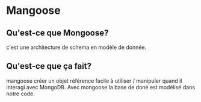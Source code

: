 # Mangoose
## Qu'est-ce que Mongoose?
c'est une architecture de schema en modèle de donnée.
## Qu'est-ce que ça fait?
mangoose créer un objet référence facile à utiliser / manipuler quand il interagi avec MongoDB.
Avec mongoose la base de doné est modélisé dans notre code.